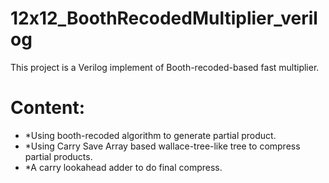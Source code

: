 # 12x12_BoothRecodedMultiplier_verilog

This project is a Verilog implement of Booth-recoded-based fast multiplier.

# Content:
-  *Using booth-recoded algorithm to generate partial product.
-  *Using Carry Save Array based wallace-tree-like tree to compress partial products.
-  *A carry lookahead adder to do final compress.

